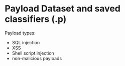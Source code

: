 # Payload Dataset and saved classifiers (.p)

Payload types:
- SQL injection
- XSS
- Shell script injection
- non-malicious payloads
